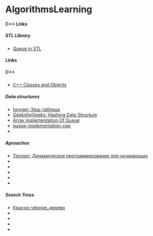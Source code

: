 # AlgorithmsLearning
#### C++ Links
##### STL Library
- [Queue in STL](https://www.geeksforgeeks.org/queue-cpp-stl/)


#### Links

##### C++
- [C++ Classes and Objects](https://www.geeksforgeeks.org/c-classes-and-objects/)

##### Data structures
- [tproger: Хеш-таблица](https://ru.wikipedia.org/wiki/%D0%A5%D0%B5%D1%88-%D1%82%D0%B0%D0%B1%D0%BB%D0%B8%D1%86%D0%B0)
- [GeeksforGeeks: Hashing Data Structure](https://www.geeksforgeeks.org/hashing-data-structure/)
- [Array implementation Of Queue](https://www.geeksforgeeks.org/queue-set-1introduction-and-array-implementation/)
- [queue-implementation-cpp](https://www.techiedelight.com/queue-implementation-cpp/)
- []()

##### Aproaches
- [Tproger: Динамическое программирование для начинающих](https://tproger.ru/articles/dynprog-starters/)
- []()
- []()
- []()
- []()
- []()

##### Search Trees
- [Красно-чёрное_дерево](https://ru.wikipedia.org/wiki/%D0%9A%D1%80%D0%B0%D1%81%D0%BD%D0%BE-%D1%87%D1%91%D1%80%D0%BD%D0%BE%D0%B5_%D0%B4%D0%B5%D1%80%D0%B5%D0%B2%D0%BE)
- []()
- []()
- []()
- []()